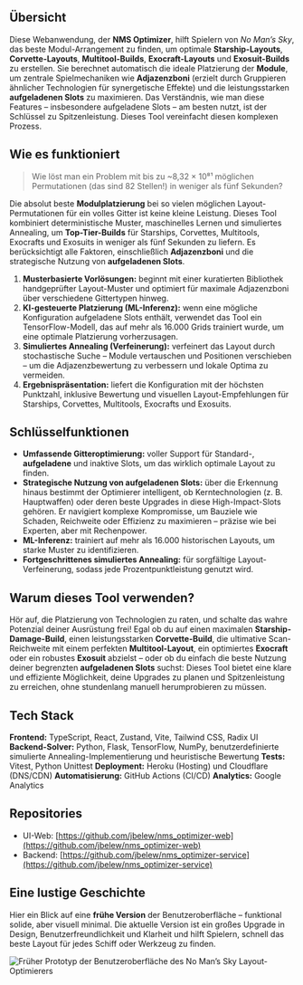 ## Übersicht

Diese Webanwendung, der **NMS Optimizer**, hilft Spielern von _No Man’s Sky_, das beste Modul-Arrangement zu finden, um optimale **Starship-Layouts**, **Corvette-Layouts**, **Multitool-Builds**, **Exocraft-Layouts** und **Exosuit-Builds** zu erstellen. Sie berechnet automatisch die ideale Platzierung der **Module**, um zentrale Spielmechaniken wie **Adjazenzboni** (erzielt durch Gruppieren ähnlicher Technologien für synergetische Effekte) und die leistungsstarken **aufgeladenen Slots** zu maximieren. Das Verständnis, wie man diese Features – insbesondere aufgeladene Slots – am besten nutzt, ist der Schlüssel zu Spitzenleistung. Dieses Tool vereinfacht diesen komplexen Prozess.

## Wie es funktioniert

> Wie löst man ein Problem mit bis zu ~8,32 × 10⁸¹ möglichen Permutationen (das sind 82 Stellen!) in weniger als fünf Sekunden?

Die absolut beste **Modulplatzierung** bei so vielen möglichen Layout-Permutationen für ein volles Gitter ist keine kleine Leistung. Dieses Tool kombiniert deterministische Muster, maschinelles Lernen und simuliertes Annealing, um **Top-Tier-Builds** für Starships, Corvettes, Multitools, Exocrafts und Exosuits in weniger als fünf Sekunden zu liefern. Es berücksichtigt alle Faktoren, einschließlich **Adjazenzboni** und die strategische Nutzung von **aufgeladenen Slots**.

1. **Musterbasierte Vorlösungen:** beginnt mit einer kuratierten Bibliothek handgeprüfter Layout-Muster und optimiert für maximale Adjazenzboni über verschiedene Gittertypen hinweg.
2. **KI-gesteuerte Platzierung (ML-Inferenz):** wenn eine mögliche Konfiguration aufgeladene Slots enthält, verwendet das Tool ein TensorFlow-Modell, das auf mehr als 16.000 Grids trainiert wurde, um eine optimale Platzierung vorherzusagen.
3. **Simuliertes Annealing (Verfeinerung):** verfeinert das Layout durch stochastische Suche – Module vertauschen und Positionen verschieben – um die Adjazenzbewertung zu verbessern und lokale Optima zu vermeiden.
4. **Ergebnispräsentation:** liefert die Konfiguration mit der höchsten Punktzahl, inklusive Bewertung und visuellen Layout-Empfehlungen für Starships, Corvettes, Multitools, Exocrafts und Exosuits.

## Schlüsselfunktionen

- **Umfassende Gitteroptimierung:** voller Support für Standard-, **aufgeladene** und inaktive Slots, um das wirklich optimale Layout zu finden.
- **Strategische Nutzung von aufgeladenen Slots:** über die Erkennung hinaus bestimmt der Optimierer intelligent, ob Kerntechnologien (z. B. Hauptwaffen) oder deren beste Upgrades in diese High-Impact-Slots gehören. Er navigiert komplexe Kompromisse, um Bauziele wie Schaden, Reichweite oder Effizienz zu maximieren – präzise wie bei Experten, aber mit Rechenpower.
- **ML-Inferenz:** trainiert auf mehr als 16.000 historischen Layouts, um starke Muster zu identifizieren.
- **Fortgeschrittenes simuliertes Annealing:** für sorgfältige Layout-Verfeinerung, sodass jede Prozentpunktleistung genutzt wird.

## Warum dieses Tool verwenden?

Hör auf, die Platzierung von Technologien zu raten, und schalte das wahre Potenzial deiner Ausrüstung frei! Egal ob du auf einen maximalen **Starship-Damage-Build**, einen leistungsstarken **Corvette-Build**, die ultimative Scan-Reichweite mit einem perfekten **Multitool-Layout**, ein optimiertes **Exocraft** oder ein robustes **Exosuit** abzielst – oder ob du einfach die beste Nutzung deiner begrenzten **aufgeladenen Slots** suchst: Dieses Tool bietet eine klare und effiziente Möglichkeit, deine Upgrades zu planen und Spitzenleistung zu erreichen, ohne stundenlang manuell herumprobieren zu müssen.

## Tech Stack

**Frontend:** TypeScript, React, Zustand, Vite, Tailwind CSS, Radix UI
**Backend-Solver:** Python, Flask, TensorFlow, NumPy, benutzerdefinierte simulierte Annealing-Implementierung und heuristische Bewertung
**Tests:** Vitest, Python Unittest
**Deployment:** Heroku (Hosting) und Cloudflare (DNS/CDN)
**Automatisierung:** GitHub Actions (CI/CD)
**Analytics:** Google Analytics

## Repositories

- UI-Web: [https://github.com/jbelew/nms_optimizer-web](https://github.com/jbelew/nms_optimizer-web)
- Backend: [https://github.com/jbelew/nms_optimizer-service](https://github.com/jbelew/nms_optimizer-service)

## Eine lustige Geschichte

Hier ein Blick auf eine **frühe Version** der Benutzeroberfläche – funktional solide, aber visuell minimal. Die aktuelle Version ist ein großes Upgrade in Design, Benutzerfreundlichkeit und Klarheit und hilft Spielern, schnell das beste Layout für jedes Schiff oder Werkzeug zu finden.

![Früher Prototyp der Benutzeroberfläche des No Man’s Sky Layout-Optimierers](/src/assets/img/screenshots/screenshot_v03.png)
